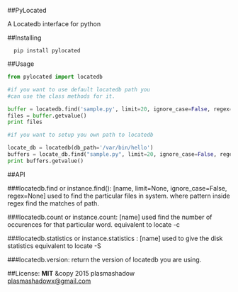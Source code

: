 ##PyLocated

A Locatedb interface for python

##Installing

```
  pip install pylocated

```

##Usage

```python
from pylocated import locatedb

#if you want to use default locatedb path you
#can use the class methods for it.

buffer = locatedb.find('sample.py', limit=20, ignore_case=False, regex=None)
files = buffer.getvalue()
print files

#if you want to setup you own path to locatedb

locate_db = locatedb(db_path='/var/bin/hello')
buffers = locate_db.find("sample.py", limit=20, ignore_case=False, regex=None)
print buffers.getvalue()

```

##API

###locatedb.find or instance.find(): [name, limit=None, ignore_case=False, regex=None]
   used to find the particular files in system.
   where pattern inside regex find the matches of path.
   
###locatedb.count or instance.count: [name]
   used find the number of occurences for that particular word.
   equivalent to locate -c

###locatedb.statistics or instance.statistics : [name]
   used to give the disk statistics
   equivalent to locate -S
   
###locatedb.version: 
   return the version of locatedb you are using.
   
   
##License:
  <b>MIT</b>
  &copy 2015 plasmashadow  
  plasmashadowx@gmail.com
